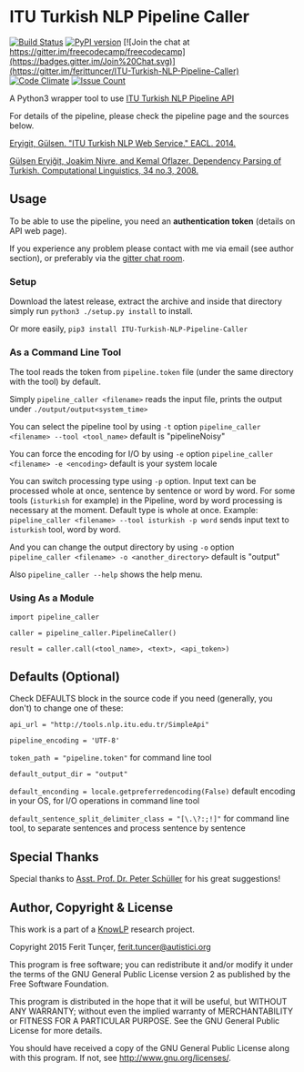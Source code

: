 # ITU Turkish NLP Pipeline Caller 
[![Build Status](https://travis-ci.org/ferittuncer/ITU-Turkish-NLP-Pipeline-Caller.svg?branch=master)](https://travis-ci.org/ferittuncer/ITU-Turkish-NLP-Pipeline-Caller) [![PyPI version](https://badge.fury.io/py/ITU-Turkish-NLP-Pipeline-Caller.svg)](https://badge.fury.io/py/ITU-Turkish-NLP-Pipeline-Caller) [![Join the chat at https://gitter.im/freecodecamp/freecodecamp](https://badges.gitter.im/Join%20Chat.svg)](https://gitter.im/ferittuncer/ITU-Turkish-NLP-Pipeline-Caller)
[![Code Climate](https://codeclimate.com/repos/56cfa501ad79a2007200223c/badges/b00952887ea78d6f57da/gpa.svg)](https://codeclimate.com/repos/56cfa501ad79a2007200223c/feed) [![Issue Count](https://codeclimate.com/repos/56cfa501ad79a2007200223c/badges/b00952887ea78d6f57da/issue_count.svg)](https://codeclimate.com/repos/56cfa501ad79a2007200223c/feed)

 A Python3 wrapper tool to use [ITU Turkish NLP Pipeline API](http://tools.nlp.itu.edu.tr/)



For details of the pipeline, please check the pipeline page and the sources below.

[Eryigit, Gülsen. "ITU Turkish NLP Web Service." EACL. 2014.](http://web.itu.edu.tr/gulsenc/papers/itunlp.pdf)

[Gülşen Eryiğit, Joakim Nivre, and Kemal Oflazer. Dependency Parsing 
of Turkish. Computational Linguistics, 34 no.3, 2008.](http://www.mitpressjournals.org/doi/pdf/10.1162/coli.2008.07-017-R1-06-83)

## Usage
To be able to use the pipeline, you need an **authentication token** (details on API web page).

If you experience any problem please contact with me via email (see author section), or preferably via the [gitter chat room](https://gitter.im/ferittuncer/ITU-Turkish-NLP-Pipeline-Caller).
### Setup
Download the latest release, extract the archive and inside that directory simply run `python3 ./setup.py install` to install.

Or more easily, `pip3 install ITU-Turkish-NLP-Pipeline-Caller`

### As a Command Line Tool
The tool reads the token from `pipeline.token` file (under the same directory with the tool) by default.

Simply
`pipeline_caller <filename>`
reads the input file, prints the output under `./output/output<system_time>`

You can select the pipeline tool by using `-t` option
`pipeline_caller <filename> --tool <tool_name>`
default is "pipelineNoisy"

You can force the encoding for I/O by using `-e` option
`pipeline_caller <filename> -e <encoding>`
default is your system locale

You can switch processing type using `-p` option. Input text can be processed whole at once, sentence by sentence or word by word. For some tools (`isturkish` for example) in the Pipeline, word by word processing is necessary at the moment. Default type is whole at once.
Example: `pipeline_caller <filename> --tool isturkish -p word` sends input text to `isturkish` tool, word by word.

And you can change the output directory by using `-o` option
`pipeline_caller <filename> -o <another_directory>`
default is "output"

Also `pipeline_caller --help` shows the help menu.
### Using As a Module

`import pipeline_caller`

`caller = pipeline_caller.PipelineCaller()`

`result = caller.call(<tool_name>, <text>, <api_token>)`

##  Defaults (Optional)

Check DEFAULTS block in the source code if you need (generally, you don't) to change one of these:

`api_url = "http://tools.nlp.itu.edu.tr/SimpleApi"` 

`pipeline_encoding = 'UTF-8'`

`token_path = "pipeline.token"` for command line tool

`default_output_dir = "output"`

`default_enconding = locale.getpreferredencoding(False)` default encoding in your OS, for I/O operations in command line tool

`default_sentence_split_delimiter_class = "[\.\?:;!]"` for command line tool, to separate sentences and process sentence by sentence
## Special Thanks
Special thanks to [Asst. Prof. Dr. Peter Schüller](https://github.com/peschue) for his great suggestions!

## Author, Copyright & License
This work is a part of a [KnowLP](http://www.knowlp.com) research project.

Copyright 2015 Ferit Tunçer, <ferit.tuncer@autistici.org>

This program is free software; you can redistribute it and/or
modify it under the terms of the GNU General Public License version 2
as published by the Free Software Foundation.

This program is distributed in the hope that it will be useful,
but WITHOUT ANY WARRANTY; without even the implied warranty of
MERCHANTABILITY or FITNESS FOR A PARTICULAR PURPOSE.  See the
GNU General Public License for more details.

You should have received a copy of the GNU General Public License
along with this program.  If not, see <http://www.gnu.org/licenses/>.
